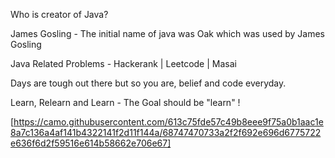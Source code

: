 Who is creator of Java?

James Gosling - The initial name of java was Oak which was used by James Gosling


Java Related Problems - Hackerank | Leetcode | Masai 

Days are tough out there but so you are, belief and code everyday. 

Learn, Relearn and Learn - The Goal should be "learn" !


[https://camo.githubusercontent.com/613c75fde57c49b8eee9f75a0b1aac1e8a7c136a4af141b4322141f2d11f144a/68747470733a2f2f692e696d6775722e636f6d2f59516e614b58662e706e67]

